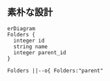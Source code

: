 ## 素朴な設計

```mermaid
erDiagram
Folders {
  integer id
  string name
  integer parent_id
}

Folders ||--o{ Folders:"parent"

```
